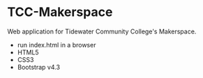 # TCC-Makerspace
Web application for Tidewater Community College's Makerspace. 
* run index.html in a browser
* HTML5
* CSS3
* Bootstrap v4.3

